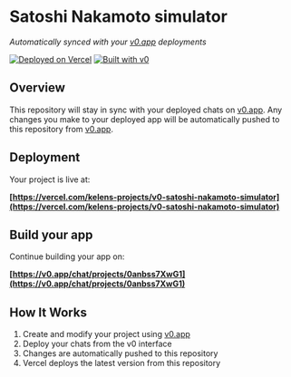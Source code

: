 # Satoshi Nakamoto simulator

*Automatically synced with your [v0.app](https://v0.app) deployments*

[![Deployed on Vercel](https://img.shields.io/badge/Deployed%20on-Vercel-black?style=for-the-badge&logo=vercel)](https://vercel.com/kelens-projects/v0-satoshi-nakamoto-simulator)
[![Built with v0](https://img.shields.io/badge/Built%20with-v0.app-black?style=for-the-badge)](https://v0.app/chat/projects/0anbss7XwG1)

## Overview

This repository will stay in sync with your deployed chats on [v0.app](https://v0.app).
Any changes you make to your deployed app will be automatically pushed to this repository from [v0.app](https://v0.app).

## Deployment

Your project is live at:

**[https://vercel.com/kelens-projects/v0-satoshi-nakamoto-simulator](https://vercel.com/kelens-projects/v0-satoshi-nakamoto-simulator)**

## Build your app

Continue building your app on:

**[https://v0.app/chat/projects/0anbss7XwG1](https://v0.app/chat/projects/0anbss7XwG1)**

## How It Works

1. Create and modify your project using [v0.app](https://v0.app)
2. Deploy your chats from the v0 interface
3. Changes are automatically pushed to this repository
4. Vercel deploys the latest version from this repository
